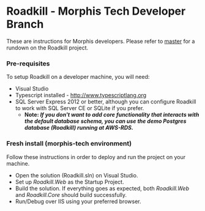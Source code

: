 # Roadkill - Morphis Tech Developer Branch

These are instructions for Morphis developers. Please refer to [master](https://github.com/daniel-cordeiro/roadkill/tree/master) for a rundown on the Roadkill project.

### Pre-requisites

To setup Roadkill on a developer machine, you will need:

* Visual Studio
* Typescript installed - http://www.typescriptlang.org
* SQL Server Express 2012 or better, although you can configure Roadkill to work with SQL Server CE or SQLite if you prefer.
  * **Note: *If you don't want to add core functionality that interacts with the default database schema, you can use the demo Postgres database (Roadkill) running at AWS-RDS.***

### Fresh install (morphis-tech environment)


Follow these instructions in order to deploy and run the project on your machine.
* Open the solution (Roadkill.sln) on Visual Studio.
* Set up *Roadkill&#46;Web* as the Startup Project.
* Build the solution. If everything goes as expected, both *Roadkill&#46;Web* and *Roadkill&#46;Core* should build successfully.
* Run/Debug over IIS using your preferred browser.


